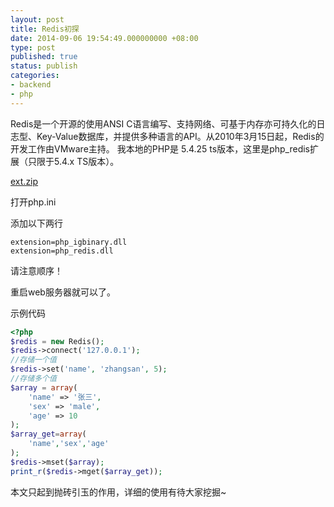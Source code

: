 ```yaml
---
layout: post
title: Redis初探
date: 2014-09-06 19:54:49.000000000 +08:00
type: post
published: true
status: publish
categories:
- backend
- php
---
```

Redis是一个开源的使用ANSI C语言编写、支持网络、可基于内存亦可持久化的日志型、Key-Value数据库，并提供多种语言的API。从2010年3月15日起，Redis的开发工作由VMware主持。
我本地的PHP是 5.4.25 ts版本，这里是php_redis扩展（只限于5.4.x TS版本）。

[ext.zip](https://og5r5kasb.qnssl.com/ext.zip)

打开php.ini

添加以下两行

```
extension=php_igbinary.dll
extension=php_redis.dll
```

请注意顺序！

重启web服务器就可以了。

示例代码
```php
<?php
$redis = new Redis();
$redis->connect('127.0.0.1');
//存储一个值
$redis->set('name', 'zhangsan', 5);
//存储多个值
$array = array(
    'name' => '张三',
    'sex' => 'male',
    'age' => 10
);
$array_get=array(
    'name','sex','age'
);
$redis->mset($array);
print_r($redis->mget($array_get));
```

本文只起到抛砖引玉的作用，详细的使用有待大家挖掘~